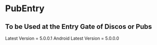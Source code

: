 # PubEntry

## To be Used at the Entry Gate of Discos or Pubs

Latest Version = 5.0.0.1
Android Latest Version = 5.0.0.0